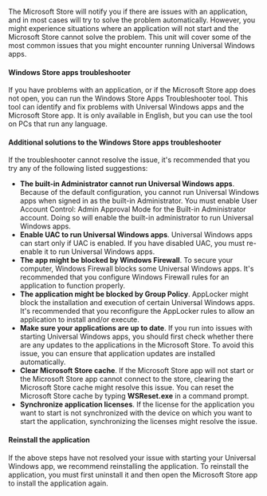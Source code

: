 The Microsoft Store will notify you if there are issues with an application, and in most cases will try to solve the problem automatically. However, you might experience situations where an application will not start and the Microsoft Store cannot solve the problem. This unit will cover some of the most common issues that you might encounter running Universal Windows apps.

#### Windows Store apps troubleshooter

If you have problems with an application, or if the Microsoft Store app does not open, you can run the Windows Store Apps Troubleshooter tool. This tool can identify and fix problems with Universal Windows apps and the Microsoft Store app. It is only available in English, but you can use the tool on PCs that run any language.

#### Additional solutions to the Windows Store apps troubleshooter

If the troubleshooter cannot resolve the issue, it's recommended that you try any of the following listed suggestions:

 -  **The built-in Administrator cannot run Universal Windows apps**. Because of the default configuration, you cannot run Universal Windows apps when signed in as the built-in Administrator. You must enable User Account Control: Admin Approval Mode for the Built-in Administrator account. Doing so will enable the built-in administrator to run Universal Windows apps.
 -  **Enable UAC to run Universal Windows apps**. Universal Windows apps can start only if UAC is enabled. If you have disabled UAC, you must re-enable it to run Universal Windows apps.
 -  **The app might be blocked by Windows Firewall**. To secure your computer, Windows Firewall blocks some Universal Windows apps. It's recommended that you configure Windows Firewall rules for an application to function properly.
 -  **The application might be blocked by Group Policy**. AppLocker might block the installation and execution of certain Universal Windows apps. It's recommended that you reconfigure the AppLocker rules to allow an application to install and/or execute.
 -  **Make sure your applications are up to date**. If you run into issues with starting Universal Windows apps, you should first check whether there are any updates to the applications in the Microsoft Store. To avoid this issue, you can ensure that application updates are installed automatically.
 -  **Clear Microsoft Store cache**. If the Microsoft Store app will not start or the Microsoft Store app cannot connect to the store, clearing the Microsoft Store cache might resolve this issue. You can reset the Microsoft Store cache by typing **WSReset.exe** in a command prompt.
 -  **Synchronize application licenses**. If the license for the application you want to start is not synchronized with the device on which you want to start the application, synchronizing the licenses might resolve the issue.

#### Reinstall the application

If the above steps have not resolved your issue with starting your Universal Windows app, we recommend reinstalling the application. To reinstall the application, you must first uninstall it and then open the Microsoft Store app to install the application again.
